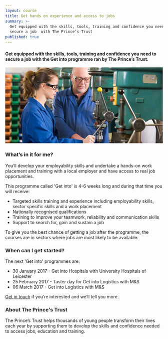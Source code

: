 ```yaml
---
layout: course
title: Get hands on experience and access to jobs
summary: >-
  Get equipped with the skills, tools, training and confidence you need to
  secure a job  with The Prince’s Trust
published: true
---
```


#### Get equipped with the skills, tools, training and confidence you need to secure a job with the Get into programme ran by The Prince’s Trust.

![Young man shows younger woman how to operate drill](/img/engineering.jpg)

### What’s in it for me?

You’ll develop your employability skills and undertake a hands-on work placement and training with a local employer and have access to real job opportunities. 

This programme called 'Get into' is 4-6 weeks long and during that time you will receive:

* Targeted skills training and experience including employability skills, sector specific skills and a work placement 
* Nationally recognised qualifications
* Training to improve your teamwork, reliability and communication skills
* Support to search for, gain and sustain a job

To give you the best chance of getting a job after the programme, the courses are in sectors where jobs are most likely to be available.

### When can I get started?

The next 'Get into' programmes are:

- 30 January 2017 - Get into Hospitals with University Hospitals of Leicester
- 25 February 2017 - Taster day for Get into Logistics with M&S
- 06 March 2017 - Get into Logistics with M&S

[Get in touch](https://www.yesproject.org/contact/) if you’re interested and we’ll tell you more.


### About The Prince's Trust

The Prince’s Trust helps thousands of young people transform their lives each year by supporting them to develop the skills and confidence needed to access jobs, education and training.
